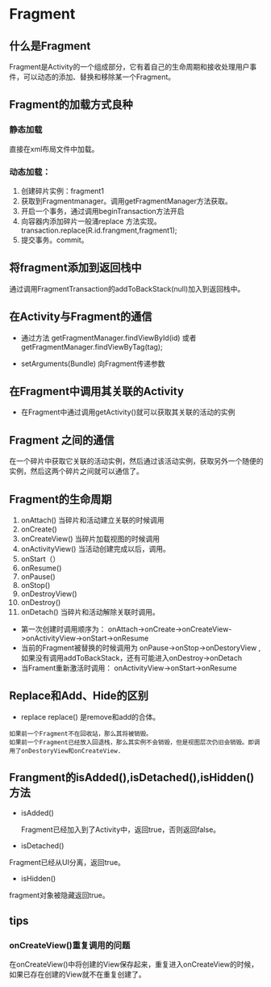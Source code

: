# Fragment

## 什么是Fragment

Fragment是Activity的一个组成部分，它有着自己的生命周期和接收处理用户事件，可以动态的添加、替换和移除某一个Fragment。

## Fragment的加载方式良种

### 静态加载

 直接在xml布局文件中加载。
      
### 动态加载：

 1. 创建碎片实例：fragment1
 2. 获取到Fragmentmanager。调用getFragmentManager方法获取。
 3. 开启一个事务，通过调用beginTransaction方法开启
 4. 向容器内添加碎片一般涌replace 方法实现。
    transaction.replace(R.id.frangment,fragment1);
 5. 提交事务。commit。
      
## 将fragment添加到返回栈中

  通过调用FragmentTransaction的addToBackStack(null)加入到返回栈中。
  
## 在Activity与Fragment的通信

* 通过方法 getFragmentManager.findViewById(id) 或者getFragmentManager.findViewByTag(tag);

* setArguments(Bundle) 向Fragment传递参数

##  在Fragment中调用其关联的Activity

* 在Fragment中通过调用getActivity()就可以获取其关联的活动的实例
   
## Fragment 之间的通信

   在一个碎片中获取它关联的活动实例，然后通过该活动实例，获取另外一个随便的实例，然后这两个碎片之间就可以通信了。
   
## Fragment的生命周期

   1. onAttach() 当碎片和活动建立关联的时候调用
   2. onCreate()
   3. onCreateView() 当碎片加载视图的时候调用
   4. onActivityView() 当活动创建完成以后，调用。
   5. onStart（）
   6. onResume()
   7. onPause()
   8. onStop()
   9. onDestroyView()
   10. onDestroy()
   11. onDetach() 当碎片和活动解除关联时调用。

   * 第一次创建时调用顺序为：
     onAttach->onCreate->onCreateView->onActivityView->onStart->onResume
   * 当前的Fragment被替换的时候调用为
     onPause->onStop->onDestoryView  ,如果没有调用addToBackStack，还有可能进入onDestroy->onDetach
   * 当Frament重新激活时调用：
      onActivityView->onStart->onResume
      
##  Replace和Add、Hide的区别
      
   * replace 
    replace() 是remove和add的合体。
    
    如果前一个Fragment不在回收站，那么其将被销毁。
    如果前一个Fragment已经放入回退栈，那么其实例不会销毁，但是视图层次仍旧会销毁。即调用了onDestoryView和onCreateView.
    
  
## Frangment的isAdded(),isDetached(),isHidden()方法
  
  * isAdded()
  
	Fragment已经加入到了Activity中，返回true，否则返回false。
	
  * isDetached()

  Fragment已经从UI分离，返回true。

  * isHidden()

  fragment对象被隐藏返回true。
  
  
    
## tips
    
### onCreateView()重复调用的问题
      
在onCreateView()中将创建的View保存起来，重复进入onCreateView的时候，如果已存在创建的View就不在重复创建了。
      
      

